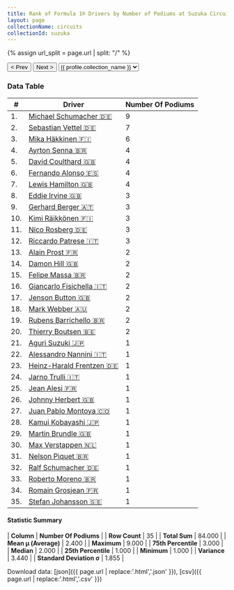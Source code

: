 ```yaml
---
title: Rank of Formula 1® Drivers by Number of Podiums at Suzuka Circuit
layout: page
collectionName: circuits
collectionId: suzuka
---
```


{% assign url_split = page.url | split: "/" %}
<div id="collection-navigation">
<button onclick="selector.options[selector.selectedIndex-1].value && (window.location = selector.options[selector.selectedIndex-1].value);">&lt; Prev</button>
<button onclick="selector.options[selector.selectedIndex+1].value && (window.location = selector.options[selector.selectedIndex+1].value);">Next &gt;</button>
<select id="selector" onchange="this.options[this.selectedIndex].value && (window.location = this.options[this.selectedIndex].value);">
  {% for collectionId in site.data[page.collectionName].refs %}
    {% if collectionId == page.collectionId %}
      {% assign selected = "selected" %}
    {% else %}
      {% assign selected = "" %}
    {% endif %}
    {% assign profile = site.data[page.collectionName][collectionId].profile %}
    <option value="/f1/{{ page.collectionName }}/{{ collectionId }}/{{ url_split[4] }}" {{ selected }}>{{ profile.collection_name }}</option>
  {% endfor %}
</select>
</div>

<canvas id="chart" width="400" height="180"></canvas>
<script>
var data = {
    "datasets": [
        {
            "backgroundColor": [
                "#9C8E8D",
                "#9C8E8D",
                "#9C8E8D",
                "#9C8E8D",
                "#9C8E8D",
                "#9C8E8D",
                "#9C8E8D",
                "#9C8E8D",
                "#9C8E8D",
                "#9C8E8D",
                "#9C8E8D",
                "#9C8E8D",
                "#9C8E8D",
                "#9C8E8D",
                "#9C8E8D",
                "#9C8E8D",
                "#9C8E8D",
                "#9C8E8D",
                "#9C8E8D",
                "#9C8E8D",
                "#9C8E8D",
                "#9C8E8D",
                "#9C8E8D",
                "#9C8E8D",
                "#9C8E8D",
                "#9C8E8D",
                "#9C8E8D",
                "#9C8E8D",
                "#9C8E8D",
                "#9C8E8D",
                "#9C8E8D",
                "#9C8E8D",
                "#9C8E8D",
                "#9C8E8D",
                "#9C8E8D"
            ],
            "borderColor": [
                "#1D181E",
                "#1D181E",
                "#1D181E",
                "#1D181E",
                "#1D181E",
                "#1D181E",
                "#1D181E",
                "#1D181E",
                "#1D181E",
                "#1D181E",
                "#1D181E",
                "#1D181E",
                "#1D181E",
                "#1D181E",
                "#1D181E",
                "#1D181E",
                "#1D181E",
                "#1D181E",
                "#1D181E",
                "#1D181E",
                "#1D181E",
                "#1D181E",
                "#1D181E",
                "#1D181E",
                "#1D181E",
                "#1D181E",
                "#1D181E",
                "#1D181E",
                "#1D181E",
                "#1D181E",
                "#1D181E",
                "#1D181E",
                "#1D181E",
                "#1D181E",
                "#1D181E"
            ],
            "borderWidth": 1,
            "data": [
                9.0,
                7.0,
                6.0,
                4.0,
                4.0,
                4.0,
                4.0,
                3.0,
                3.0,
                3.0,
                3.0,
                3.0,
                2.0,
                2.0,
                2.0,
                2.0,
                2.0,
                2.0,
                2.0,
                2.0,
                1.0,
                1.0,
                1.0,
                1.0,
                1.0,
                1.0,
                1.0,
                1.0,
                1.0,
                1.0,
                1.0,
                1.0,
                1.0,
                1.0,
                1.0
            ],
            "label": "Number Of Podiums"
        }
    ],
    "labels": [
        "Michael Schumacher",
        "Sebastian Vettel",
        "Mika Häkkinen",
        "Ayrton Senna",
        "David Coulthard",
        "Fernando Alonso",
        "Lewis Hamilton",
        "Eddie Irvine",
        "Gerhard Berger",
        "Kimi Räikkönen",
        "Nico Rosberg",
        "Riccardo Patrese",
        "Alain Prost",
        "Damon Hill",
        "Felipe Massa",
        "Giancarlo Fisichella",
        "Jenson Button",
        "Mark Webber",
        "Rubens Barrichello",
        "Thierry Boutsen",
        "Aguri Suzuki",
        "Alessandro Nannini",
        "Heinz-Harald Frentzen",
        "Jarno Trulli",
        "Jean Alesi",
        "Johnny Herbert",
        "Juan Pablo Montoya",
        "Kamui Kobayashi",
        "Martin Brundle",
        "Max Verstappen",
        "Nelson Piquet",
        "Ralf Schumacher",
        "Roberto Moreno",
        "Romain Grosjean",
        "Stefan Johansson"
    ]
};
var options = {
  legend: {
    display: false
  },
  scales: {
    xAxes: [{
      ticks: {
        beginAtZero: true,
        maxRotation: 180,
        display: window.innerWidth > 800
      }
    }],
    yAxes: [{
      ticks: {
        beginAtZero: true
      }
    }]
  },
  onResize: function(chart, size) {
    chart.options.scales.xAxes[0].ticks.display = size.width > 800;
  }
};
var chart = new Chart("chart", {
    data: data,
    type: 'bar',
    options: options
});
</script>



### Data Table

| # | Driver | Number Of Podiums |
|--|--|--|
| 1. | [Michael Schumacher 🇩🇪](/f1/drivers/michael_schumacher) | 9 |
| 2. | [Sebastian Vettel 🇩🇪](/f1/drivers/vettel) | 7 |
| 3. | [Mika Häkkinen 🇫🇮](/f1/drivers/hakkinen) | 6 |
| 4. | [Ayrton Senna 🇧🇷](/f1/drivers/senna) | 4 |
| 5. | [David Coulthard 🇬🇧](/f1/drivers/coulthard) | 4 |
| 6. | [Fernando Alonso 🇪🇸](/f1/drivers/alonso) | 4 |
| 7. | [Lewis Hamilton 🇬🇧](/f1/drivers/hamilton) | 4 |
| 8. | [Eddie Irvine 🇬🇧](/f1/drivers/irvine) | 3 |
| 9. | [Gerhard Berger 🇦🇹](/f1/drivers/berger) | 3 |
| 10. | [Kimi Räikkönen 🇫🇮](/f1/drivers/raikkonen) | 3 |
| 11. | [Nico Rosberg 🇩🇪](/f1/drivers/rosberg) | 3 |
| 12. | [Riccardo Patrese 🇮🇹](/f1/drivers/patrese) | 3 |
| 13. | [Alain Prost 🇫🇷](/f1/drivers/prost) | 2 |
| 14. | [Damon Hill 🇬🇧](/f1/drivers/damon_hill) | 2 |
| 15. | [Felipe Massa 🇧🇷](/f1/drivers/massa) | 2 |
| 16. | [Giancarlo Fisichella 🇮🇹](/f1/drivers/fisichella) | 2 |
| 17. | [Jenson Button 🇬🇧](/f1/drivers/button) | 2 |
| 18. | [Mark Webber 🇦🇺](/f1/drivers/webber) | 2 |
| 19. | [Rubens Barrichello 🇧🇷](/f1/drivers/barrichello) | 2 |
| 20. | [Thierry Boutsen 🇧🇪](/f1/drivers/boutsen) | 2 |
| 21. | [Aguri Suzuki 🇯🇵](/f1/drivers/suzuki) | 1 |
| 22. | [Alessandro Nannini 🇮🇹](/f1/drivers/nannini) | 1 |
| 23. | [Heinz-Harald Frentzen 🇩🇪](/f1/drivers/frentzen) | 1 |
| 24. | [Jarno Trulli 🇮🇹](/f1/drivers/trulli) | 1 |
| 25. | [Jean Alesi 🇫🇷](/f1/drivers/alesi) | 1 |
| 26. | [Johnny Herbert 🇬🇧](/f1/drivers/herbert) | 1 |
| 27. | [Juan Pablo Montoya 🇨🇴](/f1/drivers/montoya) | 1 |
| 28. | [Kamui Kobayashi 🇯🇵](/f1/drivers/kobayashi) | 1 |
| 29. | [Martin Brundle 🇬🇧](/f1/drivers/brundle) | 1 |
| 30. | [Max Verstappen 🇳🇱](/f1/drivers/max_verstappen) | 1 |
| 31. | [Nelson Piquet 🇧🇷](/f1/drivers/piquet) | 1 |
| 32. | [Ralf Schumacher 🇩🇪](/f1/drivers/ralf_schumacher) | 1 |
| 33. | [Roberto Moreno 🇧🇷](/f1/drivers/moreno) | 1 |
| 34. | [Romain Grosjean 🇫🇷](/f1/drivers/grosjean) | 1 |
| 35. | [Stefan Johansson 🇸🇪](/f1/drivers/johansson) | 1 |

#### Statistic Summary

| **Column** | **Number Of Podiums** |
| **Row Count** | 35 |
| **Total Sum** | 84.000 |
| **Mean μ (Average)** | 2.400 |
| **Maximum** | 9.000 |
| **75th Percentile** | 3.000 |
| **Median** | 2.000 |
| **25th Percentile** | 1.000 |
| **Minimum** | 1.000 |
| **Variance** | 3.440 |
| **Standard Deviation σ** | 1.855 |

Download data: [json]({{ page.url | replace:'.html','.json' }}), [csv]({{ page.url | replace:'.html','.csv' }})
